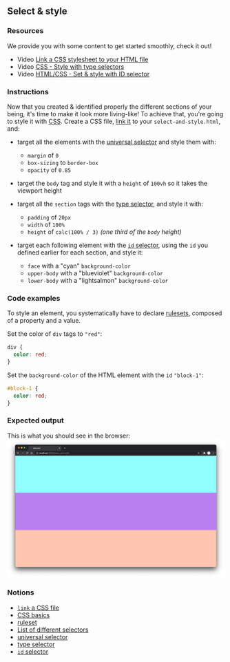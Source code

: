 ## Select & style

### Resources

We provide you with some content to get started smoothly, check it out!

- Video [Link a CSS stylesheet to your HTML file](https://www.youtube.com/watch?v=e7G-KhaqTjs&list=PLHyAJ_GrRtf979iZZ1N3qYMfsPj9PCCrF&index=3)
- Video [CSS - Style with type selectors](https://www.youtube.com/watch?v=q0ur7YWBzhs&list=PLHyAJ_GrRtf979iZZ1N3qYMfsPj9PCCrF&index=4)
- Video [HTML/CSS - Set & style with ID selector](https://www.youtube.com/watch?v=3b3MiY-MR-Y&list=PLHyAJ_GrRtf979iZZ1N3qYMfsPj9PCCrF&index=5)

### Instructions

Now that you created & identified properly the different sections of your being,
it's time to make it look more living-like! To achieve that, you're going to
style it with [CSS][0]. Create a CSS file, [link it][1] to your
`select-and-style.html`, and:

- target all the elements with the [universal selector][2] and style them with:

  - `margin` of `0`
  - `box-sizing` to `border-box`
  - `opacity` of `0.85`

- target the `body` tag and style it with a `height` of `100vh` so it takes the
  viewport height

- target all the `section` tags with the [type selector][3], and style it with:

  - `padding` of `20px`
  - `width` of `100%`
  - `height` of `calc(100% / 3)` _(one third of the `body` height)_

- target each following element with the [`id` selector][4], using the `id` you
  defined earlier for each section, and style it:
  - `face` with a "cyan" `background-color`
  - `upper-body` with a "blueviolet" `background-color`
  - `lower-body` with a "lightsalmon" `background-color`

### Code examples

To style an element, you systematically have to declare [rulesets][5], composed of a property and a value.

Set the color of `div` tags to `"red"`:

```css
div {
  color: red;
}
```

Set the `background-color` of the HTML element with the `id` `"block-1"`:

```css
#block-1 {
  color: red;
}
```

### Expected output

This is what you should see in the browser: ![screenshot][8]

### Notions

- [`link` a CSS file][1]
- [CSS basics][7]
- [ruleset][5]
- [List of different selectors][6]
- [universal selector][2]
- [type selector][3]
- [`id` selector][4]

[0]: https://developer.mozilla.org/en-US/docs/Web/CSS
[1]: https://developer.mozilla.org/en-US/docs/Web/HTML/Element/link#including_a_stylesheet
[2]: https://developer.mozilla.org/en-US/docs/Web/CSS/Universal_selectors
[3]: https://developer.mozilla.org/en-US/docs/Web/CSS/Type_selectors
[4]: https://developer.mozilla.org/en-US/docs/Web/CSS/ID_selectors
[5]: https://developer.mozilla.org/en-US/docs/Learn/Getting_started_with_the_web/CSS_basics#anatomy_of_a_css_ruleset
[6]: https://developer.mozilla.org/en-US/docs/Learn/Getting_started_with_the_web/CSS_basics#different_types_of_selectors
[7]: https://developer.mozilla.org/en-US/docs/Learn/Getting_started_with_the_web/CSS_basics
[8]: https://github.com/01-edu/public/blob/master/subjects/select-and-style/select-and-style.png?raw=true
